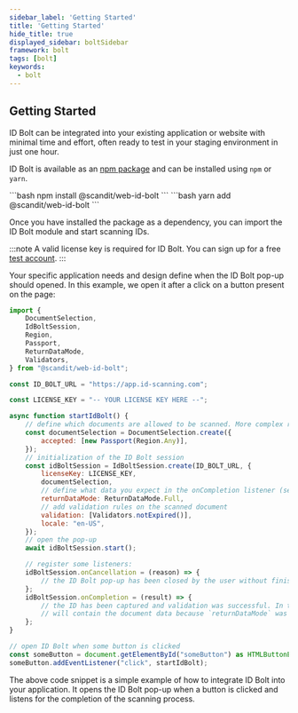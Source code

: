 ```yaml
---
sidebar_label: 'Getting Started'
title: 'Getting Started'
hide_title: true
displayed_sidebar: boltSidebar
framework: bolt
tags: [bolt]
keywords:
  - bolt
---
```


## Getting Started

ID Bolt can be integrated into your existing application or website with minimal time and effort, often ready to test in your staging environment in just one hour.

ID Bolt is available as an [npm package](https://www.npmjs.com/package/@scandit/web-id-bolt) and can be installed using `npm` or `yarn`.

<Tabs>
<TabItem value="npm" label="npm">
```bash
npm install @scandit/web-id-bolt
```
</TabItem>
<TabItem value="yarn" label="yarn">
```bash
yarn add @scandit/web-id-bolt
```
</TabItem>
</Tabs>

Once you have installed the package as a dependency, you can import the ID Bolt module and start scanning IDs.

:::note
A valid license key is required for ID Bolt. You can sign up for a free [test account](https://ssl.scandit.com/dashboard/sign-up?p=id-bolt).
:::

Your specific application needs and design define when the ID Bolt pop-up should opened. In this example, we open it after a click on a button present on the page:

```javascript
import {
	DocumentSelection,
	IdBoltSession,
	Region,
	Passport,
	ReturnDataMode,
	Validators,
} from "@scandit/web-id-bolt";

const ID_BOLT_URL = "https://app.id-scanning.com";

const LICENSE_KEY = "-- YOUR LICENSE KEY HERE --";

async function startIdBolt() {
	// define which documents are allowed to be scanned. More complex rules can be added.
	const documentSelection = DocumentSelection.create({
		accepted: [new Passport(Region.Any)],
	});
	// initialization of the ID Bolt session
	const idBoltSession = IdBoltSession.create(ID_BOLT_URL, {
		licenseKey: LICENSE_KEY,
		documentSelection,
		// define what data you expect in the onCompletion listener (set below)
		returnDataMode: ReturnDataMode.Full,
		// add validation rules on the scanned document
		validation: [Validators.notExpired()],
		locale: "en-US",
	});
	// open the pop-up
	await idBoltSession.start();

	// register some listeners:
	idBoltSession.onCancellation = (reason) => {
		// the ID Bolt pop-up has been closed by the user without finishing the scan process.
	};
	idBoltSession.onCompletion = (result) => {
		// the ID has been captured and validation was successful. In this example the result
		// will contain the document data because `returnDataMode` was set to RETURN_DATA_MODE.FULL.
	};
}

// open ID Bolt when some button is clicked
const someButton = document.getElementById("someButton") as HTMLButtonElement;
someButton.addEventListener("click", startIdBolt);
```

The above code snippet is a simple example of how to integrate ID Bolt into your application. It opens the ID Bolt pop-up when a button is clicked and listens for the completion of the scanning process.
